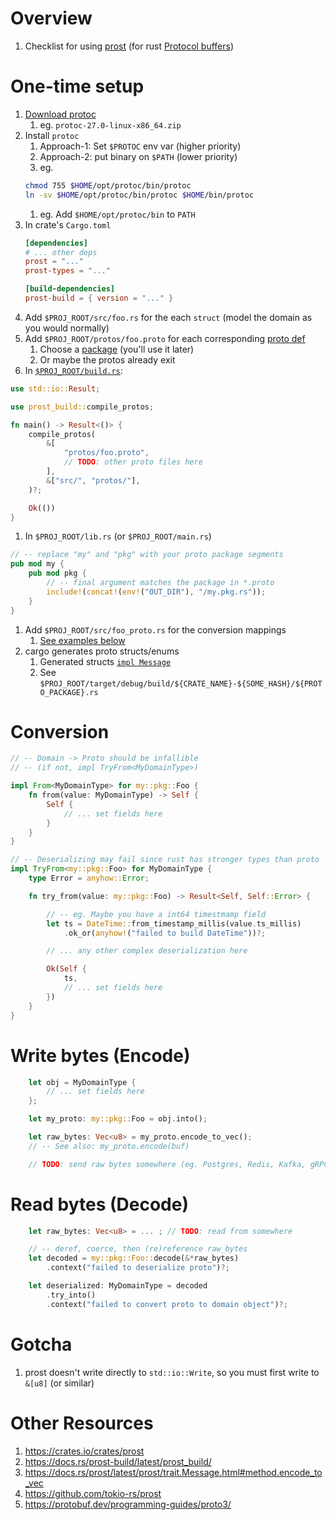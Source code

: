 # Overview
1. Checklist for using [prost](https://crates.io/crates/prost) (for rust [Protocol buffers](https://protobuf.dev/))


# One-time setup
1. [Download protoc](https://github.com/protocolbuffers/protobuf/releases/)
    1. eg. `protoc-27.0-linux-x86_64.zip`
1. Install `protoc`
    1. Approach-1: Set `$PROTOC` env var (higher priority)
    1. Approach-2: put binary on `$PATH` (lower priority)
    1. eg.
    ```bash
    chmod 755 $HOME/opt/protoc/bin/protoc
    ln -sv $HOME/opt/protoc/bin/protoc $HOME/bin/protoc
    ```
    1. eg. Add `$HOME/opt/protoc/bin` to `PATH`
1. In crate's `Cargo.toml`
    ```toml
    [dependencies]
    # ... other deps
    prost = "..."
    prost-types = "..."

    [build-dependencies]
    prost-build = { version = "..." }
    ```
1. Add `$PROJ_ROOT/src/foo.rs` for the each `struct` (model the domain as you would normally)
1. Add `$PROJ_ROOT/protos/foo.proto` for each corresponding [proto def](https://protobuf.dev/programming-guides/proto3/)
    1. Choose a [package](https://protobuf.dev/programming-guides/proto3/#packages) (you'll use it later)
    1. Or maybe the protos already exit
1. In [`$PROJ_ROOT/build.rs`](https://docs.rs/prost-build/latest/prost_build/):
```rs
use std::io::Result;

use prost_build::compile_protos;

fn main() -> Result<()> {
    compile_protos(
        &[
            "protos/foo.proto",
            // TODO: other proto files here
        ],
        &["src/", "protos/"],
    )?;

    Ok(())
}
```
1. In `$PROJ_ROOT/lib.rs` (or `$PROJ_ROOT/main.rs`)
```rs
// -- replace "my" and "pkg" with your proto package segments
pub mod my {
    pub mod pkg {
        // -- final argument matches the package in *.proto
        include!(concat!(env!("OUT_DIR"), "/my.pkg.rs"));
    }
}
```
1. Add `$PROJ_ROOT/src/foo_proto.rs` for the conversion mappings
    1. [See examples below](https://github.com/wcarmon/docs/blob/main/rust/protobuf.md#conversion)
1. cargo generates proto structs/enums
    1. Generated structs [`impl Message`](https://docs.rs/prost/latest/prost/trait.Message.html)
    1. See `$PROJ_ROOT/target/debug/build/${CRATE_NAME}-${SOME_HASH}/${PROTO_PACKAGE}.rs`


# Conversion
```rust
// -- Domain -> Proto should be infallible
// -- (if not, impl TryFrom<MyDomainType>)

impl From<MyDomainType> for my::pkg::Foo {
    fn from(value: MyDomainType) -> Self {
        Self {
            // ... set fields here
        }
    }
}

// -- Deserializing may fail since rust has stronger types than proto
impl TryFrom<my::pkg::Foo> for MyDomainType {
    type Error = anyhow::Error;

    fn try_from(value: my::pkg::Foo) -> Result<Self, Self::Error> {

        // -- eg. Maybe you have a int64 timestmamp field
        let ts = DateTime::from_timestamp_millis(value.ts_millis)
            .ok_or(anyhow!("failed to build DateTime"))?;

        // ... any other complex deserialization here

        Ok(Self {
            ts,
            // ... set fields here
        })
    }
}
```


# Write bytes (Encode)
```rust
    let obj = MyDomainType {
        // ... set fields here
    };

    let my_proto: my::pkg::Foo = obj.into();

    let raw_bytes: Vec<u8> = my_proto.encode_to_vec();
    // -- See also: my_proto.encode(buf)

    // TODO: send raw bytes somewhere (eg. Postgres, Redis, Kafka, gRPC, Hazelcast)
```

# Read bytes (Decode)
```rust
    let raw_bytes: Vec<u8> = ... ; // TODO: read from somewhere

    // -- deref, coerce, then (re)reference raw_bytes
    let decoded = my::pkg::Foo::decode(&*raw_bytes)
        .context("failed to deserialize proto")?;

    let deserialized: MyDomainType = decoded
        .try_into()
        .context("failed to convert proto to domain object")?;
```

# Gotcha
1. prost doesn't write directly to `std::io::Write`, so you must first write to `&[u8]` (or similar)


# Other Resources
1. https://crates.io/crates/prost
1. https://docs.rs/prost-build/latest/prost_build/
1. https://docs.rs/prost/latest/prost/trait.Message.html#method.encode_to_vec
1. https://github.com/tokio-rs/prost
1. https://protobuf.dev/programming-guides/proto3/
